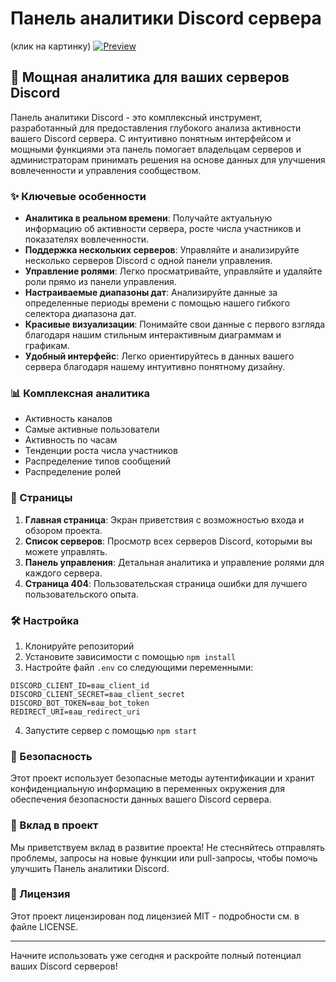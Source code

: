 # Панель аналитики Discord сервера

(клик на картинку)
<a href="https://cdn.glitch.global/9a418589-7744-41d9-85a4-b4d7ae5396d7/video.mp4?v=1726933395951" title="Preview (click)" rel="nofollow"><img src="https://cdn.glitch.global/9a418589-7744-41d9-85a4-b4d7ae5396d7/banner.jpg?v=1726933377574" alt="Preview" data-canonical-src="https://cdn.glitch.global/de93c334-a8c2-4333-808c-da266614e993/78_.jpg?v=1719932797560" style="max-width: 100%;"></a>

## 🚀 Мощная аналитика для ваших серверов Discord

Панель аналитики Discord - это комплексный инструмент, разработанный для предоставления глубокого анализа активности вашего Discord сервера. С интуитивно понятным интерфейсом и мощными функциями эта панель помогает владельцам серверов и администраторам принимать решения на основе данных для улучшения вовлеченности и управления сообществом.

### ✨ Ключевые особенности

- **Аналитика в реальном времени**: Получайте актуальную информацию об активности сервера, росте числа участников и показателях вовлеченности.
- **Поддержка нескольких серверов**: Управляйте и анализируйте несколько серверов Discord с одной панели управления.
- **Управление ролями**: Легко просматривайте, управляйте и удаляйте роли прямо из панели управления.
- **Настраиваемые диапазоны дат**: Анализируйте данные за определенные периоды времени с помощью нашего гибкого селектора диапазона дат.
- **Красивые визуализации**: Понимайте свои данные с первого взгляда благодаря нашим стильным интерактивным диаграммам и графикам.
- **Удобный интерфейс**: Легко ориентируйтесь в данных вашего сервера благодаря нашему интуитивно понятному дизайну.


### 📊 Комплексная аналитика

- Активность каналов
- Самые активные пользователи
- Активность по часам
- Тенденции роста числа участников
- Распределение типов сообщений
- Распределение ролей


### 📄 Страницы

1. **Главная страница**: Экран приветствия с возможностью входа и обзором проекта.
2. **Список серверов**: Просмотр всех серверов Discord, которыми вы можете управлять.
3. **Панель управления**: Детальная аналитика и управление ролями для каждого сервера.
4. **Страница 404**: Пользовательская страница ошибки для лучшего пользовательского опыта.


### 🛠 Настройка

1. Клонируйте репозиторий
2. Установите зависимости с помощью `npm install`
3. Настройте файл `.env` со следующими переменными:


```plaintext
DISCORD_CLIENT_ID=ваш_client_id
DISCORD_CLIENT_SECRET=ваш_client_secret
DISCORD_BOT_TOKEN=ваш_bot_token
REDIRECT_URI=ваш_redirect_uri
```

4. Запустите сервер с помощью `npm start`


### 🔐 Безопасность

Этот проект использует безопасные методы аутентификации и хранит конфиденциальную информацию в переменных окружения для обеспечения безопасности данных вашего Discord сервера.

### 🤝 Вклад в проект

Мы приветствуем вклад в развитие проекта! Не стесняйтесь отправлять проблемы, запросы на новые функции или pull-запросы, чтобы помочь улучшить Панель аналитики Discord.

### 📜 Лицензия

Этот проект лицензирован под лицензией MIT - подробности см. в файле LICENSE.

<hr>

Начните использовать уже сегодня и раскройте полный потенциал ваших Discord серверов!
